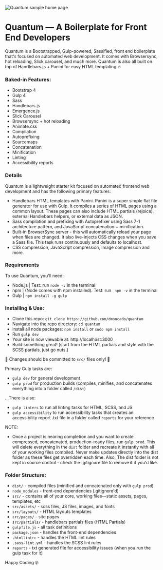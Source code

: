 ![Quantum sample home page](https://github.com/dmoncado/Quantum/blob/master/src/assets/images/quantum-home.png?raw=true)

# Quantum — A Boilerplate for Front End Developers
Quantum is a Bootstrapped, Gulp-powered, Sassified, front end boilerplate that's focused on automated web development. It comes with Browsersync, hot reloading, Slick carousel, and much more. Quantum is also all built on top of Handlebars.js + Panini for easy HTML templating 🔥

### Baked-in Features:

* Bootstrap 4
* Gulp 4
* Sass
* Handlebars.js
* Emergence.js
* Slick Carousel
* Browsersync + hot reloading
* Animate.css
* Compilation
* Autoprefixing
* Sourcemaps
* Concatenation
* Minification
* Linting
* Accessibility reports


### Details

Quantum is a lightweight starter kit focused on automated frontend web development and has the following primary features:

-	Handlebars HTML templates with Panini. Panini is a super simple flat file generator for use with Gulp. It compiles a series of HTML pages using a common layout. These pages can also include HTML partials (rejoice), external Handlebars helpers, or external data as JSON.
-	Sass compilation and prefixing with Autoprefixer using Sass 7-1 architecture pattern, and JavaScript concatenation + minification.
-	Built-in BrowserSync server - this will automatically reload your page when files are changed. It also live-injects CSS changes when you save a Sass file. This task runs continuously and defaults to localhost.
-	CSS compression, JavaScript compression, Image compression and more.


### Requirements

To use Quantum, you'll need:

-	Node.js | Test: run ` node -v ` in the terminal
-	npm | (Node comes with npm installed). Test: run ` npm -v`  in the terminal
-	Gulp | `npm install -g gulp`


### Installing & Use:

- Clone this repo: `git clone https://github.com/dmoncado/quantum`
- Navigate into the repo directory: `cd quantum`
- Install all node packages: `npm install` or `sudo npm install`
- Run `gulp dev`
- Your site is now viewable at: http://localhost:3000
- Build something great! (start from the HTML partials and style with the SCSS partials, just go nuts.)

🚨 Changes should be committed to `src/` files only! 🚨

Primary Gulp tasks are:
-	`gulp dev` for general development
-	`gulp prod` for production builds (compiles, minifies, and concatenates everything into a folder called `/dist`)

...There is also:
-	`gulp linters` to run all linting tasks for HTML, SCSS, and JS
-	`gulp accessibility` to run accessibility tasks that creates an accessibility report .txt file in a folder called `reports` for your reference

NOTE:
- Once a project is nearing completion and you want to create compressed, concatenated, production-ready files, run `gulp prod`. This will delete everything in the `dist` folder and recreate it instantly with all of your working files compiled. Never make updates directly into the dist folder as these files get overridden each time. Also, The dist folder is not kept in source control - check the .gitignore file to remove it if you'd like.


### Folder Structure:

- `dist/` - compiled files (minified and concatenated only with `gulp prod`)
- `node_modules` - front-end dependencies (.gitignore'd)
- `src/` - contains all of your core, working files—static assets, pages, templates, etc
- `src/assets/` - scss files, JS files, images, and fonts
- `src/layouts/` - HTML layouts templates
- `src/pages/` - site pages
- `src/partials/` - handlebars partials files (HTML Partials)
- `gulpfile.js` - all task definitions
- `package.json` - handles the front-end dependencies
- `.htmllintrc` - handles the HTML lint rules
- `.sass-lint.yml` - handles the SCSS lint rules
- `reports` - txt generated file for accessibility issues (when you run the gulp task for it)

Happy Coding 🤓
